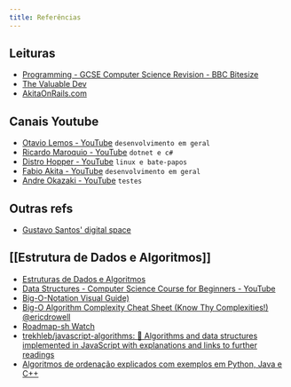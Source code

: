 ```yaml
---
title: Referências
---
```

## Leituras
- [Programming - GCSE Computer Science Revision - BBC Bitesize](https://www.bbc.co.uk/bitesize/topics/zq6hvcw)
- [The Valuable Dev](https://thevaluable.dev/)
- [AkitaOnRails.com](https://www.akitaonrails.com/)

## Canais Youtube
- [Otavio Lemos - YouTube](https://www.youtube.com/user/OtavioALLemos/videos) `desenvolvimento em geral`
- [Ricardo Maroquio - YouTube](https://www.youtube.com/c/RicardoMaroquio/videos) `dotnet e c#`
- [Distro Hopper - YouTube](https://www.youtube.com/c/DistroHopper/videos) `linux e bate-papos`
- [Fabio Akita - YouTube](https://www.youtube.com/c/FabioAkita1990/videos) `desenvolvimento em geral`
- [Andre Okazaki - YouTube](https://www.youtube.com/c/OkazakiAndre/videos) `testes`

## Outras refs
- [Gustavo Santos' digital space](https://gustavosantos.dev/)

## [[Estrutura de Dados e Algoritmos]]
- [Estruturas de Dados e Algoritmos](https://joaoarthurbm.github.io/eda/)
- [Data Structures - Computer Science Course for Beginners - YouTube](https://www.youtube.com/watch?v=zg9ih6SVACc)
- [Big-O-Notation Visual Guide)](https://roadmap.sh/guides/big-o-notation.png)
- [Big-O Algorithm Complexity Cheat Sheet (Know Thy Complexities!) @ericdrowell](https://www.bigocheatsheet.com/)
- [Roadmap-sh Watch](https://roadmap.sh/watch)
- [trekhleb/javascript-algorithms: 📝 Algorithms and data structures implemented in JavaScript with explanations and links to further readings](https://github.com/trekhleb/javascript-algorithms)
- [Algoritmos de ordenação explicados com exemplos em Python, Java e C++](https://www.freecodecamp.org/portuguese/news/algoritmos-de-ordenacao-explicados-com-exemplos-em-python-java-and-c/)